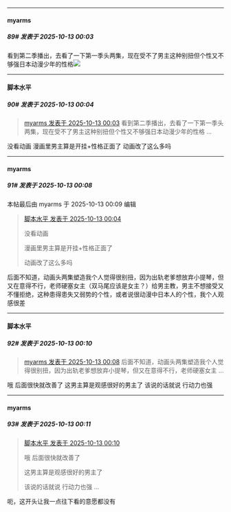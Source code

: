 ﻿
*****

####  myarms  
##### 89#       发表于 2025-10-13 00:03

看到第二季播出，去看了一下第一季头两集，现在受不了男主这种别扭但个性又不够强日本动漫少年的性格<img src="https://static.stage1st.com/image/smiley/face2017/013.png" referrerpolicy="no-referrer">

*****

####  脚本水平  
##### 90#       发表于 2025-10-13 00:04

<blockquote><a href="httphttps://stage1st.com/2b/forum.php?mod=redirect&amp;goto=findpost&amp;pid=68561224&amp;ptid=2064077" target="_blank">myarms 发表于 2025-10-13 00:03</a>
看到第二季播出，去看了一下第一季头两集，现在受不了男主这种别扭但个性又不够强日本动漫少年的性格 ...</blockquote>
没看动画 
漫画里男主算是开挂+性格正面了
动画改了这么多吗


*****

####  myarms  
##### 91#       发表于 2025-10-13 00:08

 本帖最后由 myarms 于 2025-10-13 00:09 编辑 
<blockquote><a href="httphttps://stage1st.com/2b/forum.php?mod=redirect&amp;goto=findpost&amp;pid=68561229&amp;ptid=2064077" target="_blank">脚本水平 发表于 2025-10-13 00:04</a>

没看动画 

漫画里男主算是开挂+性格正面了

动画改了这么多吗</blockquote>
后面不知道，动画头两集塑造我个人觉得很别扭，因为出轨老爹想放弃小提琴，但又在意得不行，老师硬塞女主（双马尾应该是女主？）给男主教，男主不想接受又不懂拒绝，这种患得患失又弱势的个性，或者说很动漫中日本人的个性，我个人观感很差

*****

####  脚本水平  
##### 92#       发表于 2025-10-13 00:10

<blockquote><a href="httphttps://stage1st.com/2b/forum.php?mod=redirect&amp;goto=findpost&amp;pid=68561242&amp;ptid=2064077" target="_blank">myarms 发表于 2025-10-13 00:08</a>
后面不知道，动画头两集塑造我个人觉得很别扭，因为出轨老爹想放弃小提琴，但又在意得不行，老师硬塞女主 ...</blockquote>
哦 后面很快就改善了
这男主算是观感很好的男主了
该说的话就说 行动力也强

*****

####  myarms  
##### 93#       发表于 2025-10-13 00:11

<blockquote><a href="httphttps://stage1st.com/2b/forum.php?mod=redirect&amp;goto=findpost&amp;pid=68561249&amp;ptid=2064077" target="_blank">脚本水平 发表于 2025-10-13 00:10</a>

哦 后面很快就改善了

这男主算是观感很好的男主了

该说的话就说 行动力也强 ...</blockquote>
呃，这开头让我一点往下看的意愿都没有

